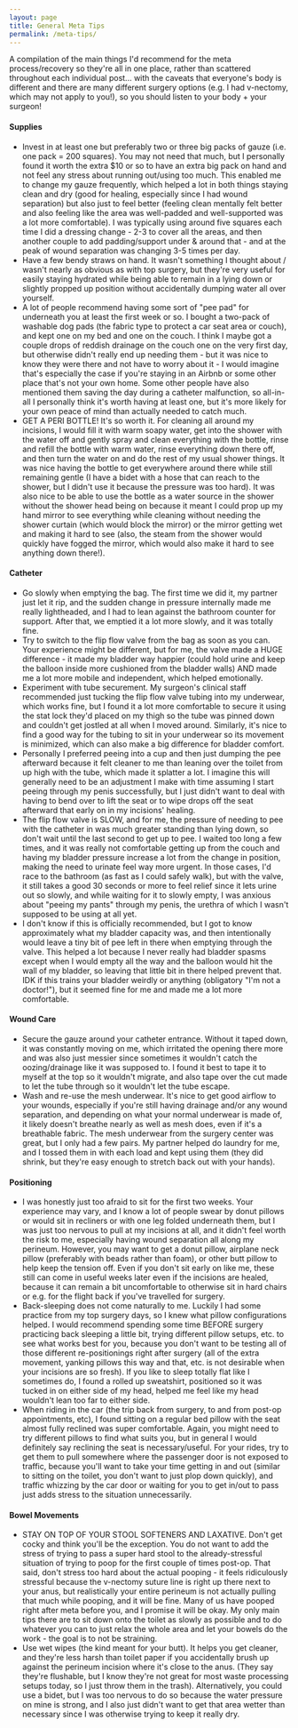 ```yaml
---
layout: page
title: General Meta Tips
permalink: /meta-tips/
---
```


A compilation of the main things I'd recommend for the meta process/recovery so they're all in one place, rather than scattered throughout each individual post... with the caveats that everyone's body is different and there are many different surgery options (e.g. I had v-nectomy, which may not apply to you!), so you should listen to your body + your surgeon!

#### Supplies

- Invest in at least one but preferably two or three big packs of gauze (i.e. one pack = 200 squares). You may not need that much, but I personally found it worth the extra $10 or so to have an extra big pack on hand and not feel any stress about running out/using too much. This enabled me to change my gauze frequently, which helped a lot in both things staying clean and dry (good for healing, especially since I had wound separation) but also just to feel better (feeling clean mentally felt better and also feeling like the area was well-padded and well-supported was a lot more comfortable). I was typically using around five squares each time I did a dressing change - 2-3 to cover all the areas, and then another couple to add padding/support under & around that - and at the peak of wound separation was changing 3-5 times per day.
- Have a few bendy straws on hand. It wasn't something I thought about / wasn't nearly as obvious as with top surgery, but they're very useful for easily staying hydrated while being able to remain in a lying down or slightly propped up position without accidentally dumping water all over yourself.
- A lot of people recommend having some sort of "pee pad" for underneath you at least the first week or so. I bought a two-pack of washable dog pads (the fabric type to protect a car seat area or couch), and kept one on my bed and one on the couch. I think I maybe got a couple drops of reddish drainage on the couch one on the very first day, but otherwise didn't really end up needing them - but it was nice to know they were there and not have to worry about it - I would imagine that's especially the case if you're staying in an Airbnb or some other place that's not your own home. Some other people have also mentioned them saving the day during a catheter malfunction, so all-in-all I personally think it's worth having at least one, but it's more likely for your own peace of mind than actually needed to catch much.
- GET A PERI BOTTLE! It's so worth it. For cleaning all around my incisions, I would fill it with warm soapy water, get into the shower with the water off and gently spray and clean everything with the bottle, rinse and refill the bottle with warm water, rinse everything down there off, and then turn the water on and do the rest of my usual shower things. It was nice having the bottle to get everywhere around there while still remaining gentle (I have a bidet with a hose that can reach to the shower, but I didn't use it because the pressure was too hard). It was also nice to be able to use the bottle as a water source in the shower without the shower head being on because it meant I could prop up my hand mirror to see everything while cleaning without needing the shower curtain (which would block the mirror) or the mirror getting wet and making it hard to see (also, the steam from the shower would quickly have fogged the mirror, which would also make it hard to see anything down there!).

#### Catheter

- Go slowly when emptying the bag. The first time we did it, my partner just let it rip, and the sudden change in pressure internally made me really lightheaded, and I had to lean against the bathroom counter for support. After that, we emptied it a lot more slowly, and it was totally fine.
- Try to switch to the flip flow valve from the bag as soon as you can. Your experience might be different, but for me, the valve made a HUGE difference - it made my bladder way happier (could hold urine and keep the balloon inside more cushioned from the bladder walls) AND made me a lot more mobile and independent, which helped emotionally.
- Experiment with tube securement. My surgeon's clinical staff recommended just tucking the flip flow valve tubing into my underwear, which works fine, but I found it a lot more comfortable to secure it using the stat lock they'd placed on my thigh so the tube was pinned down and couldn't get jostled at all when I moved around. Similarly, it's nice to find a good way for the tubing to sit in your underwear so its movement is minimized, which can also make a big difference for bladder comfort.
- Personally I preferred peeing into a cup and then just dumping the pee afterward because it felt cleaner to me than leaning over the toilet from up high with the tube, which made it splatter a lot. I imagine this will generally need to be an adjustment I make with time assuming I start peeing through my penis successfully, but I just didn't want to deal with having to bend over to lift the seat or to wipe drops off the seat afterward that early on in my incisions' healing.
- The flip flow valve is SLOW, and for me, the pressure of needing to pee with the catheter in was much greater standing than lying down, so don't wait until the last second to get up to pee. I waited too long a few times, and it was really not comfortable getting up from the couch and having my bladder pressure increase a lot from the change in position, making the need to urinate feel way more urgent. In those cases, I'd race to the bathroom (as fast as I could safely walk), but with the valve, it still takes a good 30 seconds or more to feel relief since it lets urine out so slowly, and while waiting for it to slowly empty, I was anxious about "peeing my pants" through my penis, the urethra of which I wasn't supposed to be using at all yet.
- I don't know if this is officially recommended, but I got to know approximately what my bladder capacity was, and then intentionally would leave a tiny bit of pee left in there when emptying through the valve. This helped a lot because I never really had bladder spasms except when I would empty all the way and the balloon would hit the wall of my bladder, so leaving that little bit in there helped prevent that. IDK if this trains your bladder weirdly or anything (obligatory "I'm not a doctor!"), but it seemed fine for me and made me a lot more comfortable.

#### Wound Care

- Secure the gauze around your catheter entrance. Without it taped down, it was constantly moving on me, which irritated the opening there more and was also just messier since sometimes it wouldn't catch the oozing/drainage like it was supposed to. I found it best to tape it to myself at the top so it wouldn't migrate, and also tape over the cut made to let the tube through so it wouldn't let the tube escape.
- Wash and re-use the mesh underwear. It's nice to get good airflow to your wounds, especially if you're still having drainage and/or any wound separation, and depending on what your normal underwear is made of, it likely doesn't breathe nearly as well as mesh does, even if it's a breathable fabric. The mesh underwear from the surgery center was great, but I only had a few pairs. My partner helped do laundry for me, and I tossed them in with each load and kept using them (they did shrink, but they're easy enough to stretch back out with your hands).

#### Positioning

- I was honestly just too afraid to sit for the first two weeks. Your experience may vary, and I know a lot of people swear by donut pillows or would sit in recliners or with one leg folded underneath them, but I was just too nervous to pull at my incisions at all, and it didn't feel worth the risk to me, especially having wound separation all along my perineum. However, you may want to get a donut pillow, airplane neck pillow (preferably with beads rather than foam), or other butt pillow to help keep the tension off. Even if you don't sit early on like me, these still can come in useful weeks later even if the incisions are healed, because it can remain a bit uncomfortable to otherwise sit in hard chairs or e.g. for the flight back if you've travelled for surgery.
- Back-sleeping does not come naturally to me. Luckily I had some practice from my top surgery days, so I knew what pillow configurations helped. I would recommend spending some time BEFORE surgery practicing back sleeping a little bit, trying different pillow setups, etc. to see what works best for you, because you don't want to be testing all of those different re-positionings right after surgery (all of the extra movement, yanking pillows this way and that, etc. is not desirable when your incisions are so fresh). If you like to sleep totally flat like I sometimes do, I found a rolled up sweatshirt, positioned so it was tucked in on either side of my head, helped me feel like my head wouldn't lean too far to either side.
- When riding in the car (the trip back from surgery, to and from post-op appointments, etc), I found sitting on a regular bed pillow with the seat almost fully reclined was super comfortable. Again, you might need to try different pillows to find what suits you, but in general I would definitely say reclining the seat is necessary/useful. For your rides, try to get them to pull somewhere where the passenger door is not exposed to traffic, because you'll want to take your time getting in and out (similar to sitting on the toilet, you don't want to just plop down quickly), and traffic whizzing by the car door or waiting for you to get in/out to pass just adds stress to the situation unnecessarily.

#### Bowel Movements

- STAY ON TOP OF YOUR STOOL SOFTENERS AND LAXATIVE. Don't get cocky and think you'll be the exception. You do not want to add the stress of trying to pass a super hard stool to the already-stressful situation of trying to poop for the first couple of times post-op. That said, don't stress too hard about the actual pooping - it feels ridiculously stressful because the v-nectomy suture line is right up there next to your anus, but realistically your entire perineum is not actually pulling that much while pooping, and it will be fine. Many of us have pooped right after meta before you, and I promise it will be okay. My only main tips there are to sit down onto the toilet as slowly as possible and to do whatever you can to just relax the whole area and let your bowels do the work - the goal is to not be straining.
- Use wet wipes (the kind meant for your butt). It helps you get cleaner, and they're less harsh than toilet paper if you accidentally brush up against the perineum incision where it's close to the anus. (They say they're flushable, but I know they're not great for most waste processing setups today, so I just throw them in the trash). Alternatively, you could use a bidet, but I was too nervous to do so because the water pressure on mine is strong, and I also just didn't want to get that area wetter than necessary since I was otherwise trying to keep it really dry.
